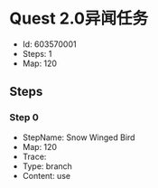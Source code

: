 # Quest 2.0异闻任务

- Id: 603570001
- Steps: 1
- Map: 120

## Steps

### Step 0
- StepName:  Snow Winged Bird
- Map:  120
- Trace:  
- Type:  branch
- Content:  use


